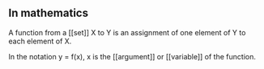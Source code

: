 ## In mathematics
A function from a [[set]] X to Y is an assignment of one element of Y to each element of X.

In the notation y = f(x), x is the [[argument]] or [[variable]] of the function.